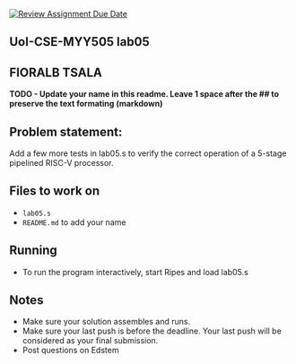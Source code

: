 [![Review Assignment Due Date](https://classroom.github.com/assets/deadline-readme-button-22041afd0340ce965d47ae6ef1cefeee28c7c493a6346c4f15d667ab976d596c.svg)](https://classroom.github.com/a/v9Yn7dje)

## UoI-CSE-MYY505 lab05

## FIORALB TSALA

**TODO - Update your name in this readme. Leave 1 space after the ## to preserve the text formating (markdown)**



## Problem statement:

Add a few more tests in lab05.s to verify the correct operation of a 5-stage pipelined RISC-V processor.

## Files to work on
* `lab05.s` 
* `README.md` to add your name
      
## Running 
* To run the program interactively, start Ripes and load lab05.s


## Notes
* Make sure your solution assembles and runs.
* Make sure your last push is before the deadline. Your last push will be considered as your final submission.
* Post questions on Edstem
